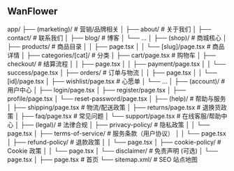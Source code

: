 ## WanFlower

app/
├── (marketing)/              # 营销/品牌相关
│   ├── about/                # 关于我们
│   ├── contact/              # 联系我们
│   ├── blog/                 # 博客
│   └── ...
│
├── (shop)/                   # 商城核心
│   ├── products/             # 商品目录
│   │   ├── page.tsx
│   │   └── [slug]/page.tsx   # 商品详情
│   ├── categories/[cat]/     # 分类
│   ├── cart/page.tsx         # 购物车
│   ├── checkout/             # 结算流程
│   │   ├── page.tsx
│   │   ├── payment/page.tsx
│   │   └── success/page.tsx
│   ├── orders/               # 订单与物流
│   │   ├── page.tsx
│   │   └── [id]/page.tsx
│   ├── wishlist/page.tsx     # 心愿单
│   └── ...
│
├── (account)/                # 用户中心
│   ├── login/page.tsx
│   ├── register/page.tsx
│   ├── profile/page.tsx
│   └── reset-password/page.tsx
│
├── (help)/                   # 帮助与服务
│   ├── shipping/page.tsx     # 物流/配送政策
│   ├── returns/page.tsx      # 退换货政策
│   ├── faq/page.tsx          # 常见问题
│   └── support/page.tsx      # 在线客服/帮助中心
│
├── (legal)/                  # 法律合规
│   ├── privacy-policy/       # 隐私政策
│   │   └── page.tsx
│   ├── terms-of-service/     # 服务条款（用户协议）
│   │   └── page.tsx
│   ├── refund-policy/        # 退款政策
│   │   └── page.tsx
│   ├── cookie-policy/        # Cookie 政策
│   │   └── page.tsx
│   └── disclaimer/           # 免责声明 (可选)
│       └── page.tsx
│
├── page.tsx                  # 首页
└── sitemap.xml/              # SEO 站点地图


